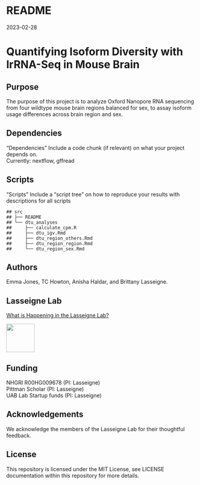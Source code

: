 README
================
2023-02-28

# Quantifying Isoform Diversity with lrRNA-Seq in Mouse Brain

## Purpose

The purpose of this project is to analyze Oxford Nanopore RNA sequencing
from four wildtype mouse brain regions balanced for sex, to assay
isoform usage differences across brain region and sex.

## Dependencies

“Dependencies” Include a code chunk (if relevant) on what your project
depends on.  
Currently: nextflow, gffread

## Scripts

“Scripts” Include a “script tree” on how to reproduce your results with
descriptions for all scripts

    ## src
    ## ├── README
    ## └── dtu_analyses
    ##     ├── calculate_cpm.R
    ##     ├── dtu_igv.Rmd
    ##     ├── dtu_region_others.Rmd
    ##     ├── dtu_region_region.Rmd
    ##     └── dtu_region_sex.Rmd

## Authors

Emma Jones, TC Howton, Anisha Haldar, and Brittany Lasseigne.

## Lasseigne Lab

[What is Happening in the Lasseigne Lab?](https://www.lasseigne.org/)

<img src="https://www.lasseigne.org/img/main/lablogo.png" width="75" height="75">

## Funding

NHGRI R00HG009678 (PI: Lasseigne)  
Pittman Scholar (PI: Lasseigne)  
UAB Lab Startup funds (PI: Lasseigne)

## Acknowledgements

We acknowledge the members of the Lasseigne Lab for their thoughtful
feedback.

## License

This repository is licensed under the MIT License, see LICENSE
documentation within this repository for more details.
